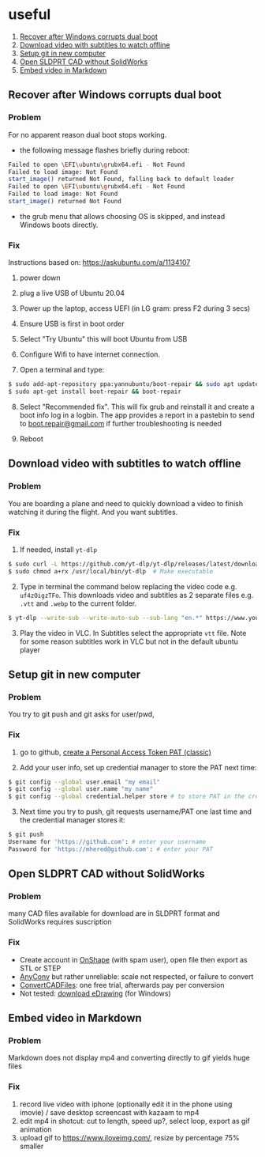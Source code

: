 # useful
1. [Recover after Windows corrupts dual boot](#recover-after-windows-corrupts-dual-boot)
2. [Download video with subtitles to watch offline](#download-video-with-subtitles-to-watch-offline)
3. [Setup git in new computer](#setup-git-in-new-computer)
4. [Open SLDPRT CAD without SolidWorks](#open-sldprt-cad-without-solidworks)
5. [Embed video in Markdown](#embed-video-in-markdown)
  
## Recover after Windows corrupts dual boot

### Problem
For no apparent reason dual boot stops working.
- the following message flashes briefly during reboot:

```bash
Failed to open \EFI\ubuntu\grubx64.efi - Not Found  
Failed to load image: Not Found    
start_image() returned Not Found, falling back to default loader
Failed to open \EFI\ubuntu\grubx64.efi - Not Found  
Failed to load image: Not Found    
start_image() returned Not Found
```
- the grub menu that allows choosing OS is skipped, and instead Windows boots directly.

### Fix

Instructions based on: https://askubuntu.com/a/1134107

1. power down 

2. plug a live USB of Ubuntu 20.04 

3. Power up the laptop, access UEFI (in LG gram: press F2 during 3 secs)

4. Ensure USB is first in boot order

5. Select "Try Ubuntu" this will boot Ubuntu from USB

6. Configure Wifi to have internet connection.

7. Open a terminal and type:

```bash
$ sudo add-apt-repository ppa:yannubuntu/boot-repair && sudo apt update
$ sudo apt-get install boot-repair && boot-repair
```

8. Select "Recommended fix". This will fix grub and reinstall it and create a boot info log in a logbin.
The app provides a report in a pastebin to send to boot.repair@gmail.com if further troubleshooting is needed

10. Reboot

## Download video with subtitles to watch offline

### Problem
You are boarding a plane and need to quickly download a video to finish watching it during the flight. And you want subtitles.

### Fix

1. If needed, install `yt-dlp`

```bash
$ sudo curl -L https://github.com/yt-dlp/yt-dlp/releases/latest/download/yt-dlp -o /usr/local/bin/yt-dlp
$ sudo chmod a+rx /usr/local/bin/yt-dlp  # Make executable
```
2. Type in terminal the command below replacing the video code e.g. `uf4zOigzTFo`. This downloads video and subtitles as 2 separate files e.g. `.vtt` and `.webp` to the current folder.

```bash
$ yt-dlp --write-sub --write-auto-sub --sub-lang "en.*" https://www.youtube.com/watch?v=uf4zOigzTFo
```

3. Play the video in VLC. In Subtitles select the appropriate `vtt` file. Note for some reason subtitles work in VLC but not in the default ubuntu player

## Setup git in new computer

### Problem 
You try to git push and git asks for user/pwd, 

### Fix

1. go to github, [create a Personal Access Token PAT (classic)](https://docs.github.com/en/authentication/keeping-your-account-and-data-secure/managing-your-personal-access-tokens#creating-a-personal-access-token-classic)

2. Add your user info, set up credential manager to store the PAT next time:
```bash
$ git config --global user.email "my email"
$ git config --global user.name "my name"
$ git config --global credential.helper store # to store PAT in the credential manager
```
3. Next time you try to push, git requests username/PAT one last time and the credential manager stores it:
```bash
$ git push
Username for 'https://github.com': # enter your username
Password for 'https://mhered@github.com': # enter your PAT
```

## Open SLDPRT CAD without SolidWorks

### Problem
many CAD files available for download are in SLDPRT format and SolidWorks requires suscription

### Fix
* Create account in [OnShape](https://cad.onshape.com/) (with spam user), open file then export as STL or STEP
* [AnyConv](https://anyconv.com/) but rather unreliable: scale not respected, or failure to convert 
* [ConvertCADFiles](https://convertcadfiles.com/): one free trial, afterwards pay per conversion
* Not tested: [download eDrawing](https://www.solidworks.com/support/free-downloads) (for Windows)

## Embed video in Markdown

### Problem
Markdown does not display mp4 and converting directly to gif yields huge files

### Fix
1. record live video with iphone (optionally edit it in the phone using imovie) / save desktop screencast with kazaam to mp4 
2. edit mp4 in shotcut: cut to length, speed up?, select loop, export as gif animation
3. upload gif to https://www.iloveimg.com/, resize by percentage 75% smaller
